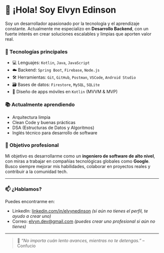 # 👋 ¡Hola! Soy Elvyn Edinson

Soy un desarrollador apasionado por la tecnología y el aprendizaje constante. Actualmente me especializo en **Desarrollo Backend**, con un fuerte interés en crear soluciones escalables y limpias que aporten valor real.

### 🚀 Tecnologías principales
- 💻 Lenguajes: `Kotlin`, `Java`, `JavaScript`
- ☁️ Backend: `Spring Boot`, `Firebase`, `Node.js`
- 🛠️ Herramientas: `Git`, `GitHub`, `Postman`, `VSCode`, `Android Studio`
- 🗃️ Bases de datos: `Firestore`, `MySQL`, `SQLite`
- 🎨 Diseño de apps móviles en `Kotlin` (MVVM & MVP)

### 📚 Actualmente aprendiendo
- Arquitectura limpia
- Clean Code y buenas prácticas
- DSA (Estructuras de Datos y Algoritmos)
- Inglés técnico para desarrollo de software

### 📌 Objetivo profesional
Mi objetivo es desarrollarme como un **ingeniero de software de alto nivel**, con miras a trabajar en compañías tecnológicas globales como **Google**. Busco siempre mejorar mis habilidades, colaborar en proyectos reales y contribuir a la comunidad tech.

---

### 📫 ¿Hablamos?
Puedes encontrarme en:
- LinkedIn: [linkedin.com/in/elvynedinson](https://linkedin.com/in/elvynedinson) *(si aún no tienes el perfil, te ayudo a crear uno)*
- Correo: elvyn.dev@gmail.com *(puedes crear uno profesional si aún no tienes)*

---

> 🧩 *“No importa cuán lento avances, mientras no te detengas.”* – Confucio
